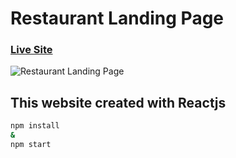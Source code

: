 # Restaurant Landing Page
### [Live Site](https://gericht-restaurant.com/)

![Restaurant Landing Page](https://i.ibb.co/5jxBKpw/image.png)

## This website created with Reactjs 

```bash
npm install
&
npm start
```
